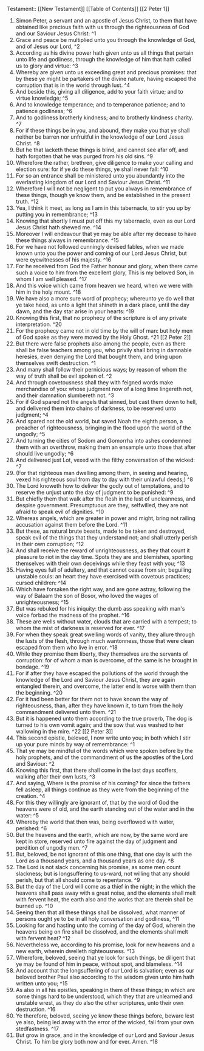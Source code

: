  Testament:: [[New Testament]]
 [[Table of Contents]]
 [[2 Peter 1]]
 1. Simon Peter, a servant and an apostle of Jesus Christ, to them that have obtained like precious faith with us through the righteousness of God and our Saviour Jesus Christ: ^1
 2. Grace and peace be multiplied unto you through the knowledge of God, and of Jesus our Lord, ^2
 3. According as his divine power hath given unto us all things that pertain unto life and godliness, through the knowledge of him that hath called us to glory and virtue: ^3
 4. Whereby are given unto us exceeding great and precious promises: that by these ye might be partakers of the divine nature, having escaped the corruption that is in the world through lust. ^4
 5. And beside this, giving all diligence, add to your faith virtue; and to virtue knowledge; ^5
 6. And to knowledge temperance; and to temperance patience; and to patience godliness; ^6
 7. And to godliness brotherly kindness; and to brotherly kindness charity. ^7
 8. For if these things be in you, and abound, they make you that ye shall neither be barren nor unfruitful in the knowledge of our Lord Jesus Christ. ^8
 9. But he that lacketh these things is blind, and cannot see afar off, and hath forgotten that he was purged from his old sins. ^9
 10. Wherefore the rather, brethren, give diligence to make your calling and election sure: for if ye do these things, ye shall never fall: ^10
 11. For so an entrance shall be ministered unto you abundantly into the everlasting kingdom of our Lord and Saviour Jesus Christ. ^11
 12. Wherefore I will not be negligent to put you always in remembrance of these things, though ye know them, and be established in the present truth. ^12
 13. Yea, I think it meet, as long as I am in this tabernacle, to stir you up by putting you in remembrance; ^13
 14. Knowing that shortly I must put off this my tabernacle, even as our Lord Jesus Christ hath shewed me. ^14
 15. Moreover I will endeavour that ye may be able after my decease to have these things always in remembrance. ^15
 16. For we have not followed cunningly devised fables, when we made known unto you the power and coming of our Lord Jesus Christ, but were eyewitnesses of his majesty. ^16
 17. For he received from God the Father honour and glory, when there came such a voice to him from the excellent glory, This is my beloved Son, in whom I am well pleased. ^17
 18. And this voice which came from heaven we heard, when we were with him in the holy mount. ^18
 19. We have also a more sure word of prophecy; whereunto ye do well that ye take heed, as unto a light that shineth in a dark place, until the day dawn, and the day star arise in your hearts: ^19
 20. Knowing this first, that no prophecy of the scripture is of any private interpretation. ^20
 21. For the prophecy came not in old time by the will of man: but holy men of God spake as they were moved by the Holy Ghost. ^21
 [[2 Peter 2]]
 1. But there were false prophets also among the people, even as there shall be false teachers among you, who privily shall bring in damnable heresies, even denying the Lord that bought them, and bring upon themselves swift destruction. ^1
 2. And many shall follow their pernicious ways; by reason of whom the way of truth shall be evil spoken of. ^2
 3. And through covetousness shall they with feigned words make merchandise of you: whose judgment now of a long time lingereth not, and their damnation slumbereth not. ^3
 4. For if God spared not the angels that sinned, but cast them down to hell, and delivered them into chains of darkness, to be reserved unto judgment; ^4
 5. And spared not the old world, but saved Noah the eighth person, a preacher of righteousness, bringing in the flood upon the world of the ungodly; ^5
 6. And turning the cities of Sodom and Gomorrha into ashes condemned them with an overthrow, making them an ensample unto those that after should live ungodly; ^6
 7. And delivered just Lot, vexed with the filthy conversation of the wicked: ^7
 8. (For that righteous man dwelling among them, in seeing and hearing, vexed his righteous soul from day to day with their unlawful deeds;) ^8
 9. The Lord knoweth how to deliver the godly out of temptations, and to reserve the unjust unto the day of judgment to be punished: ^9
 10. But chiefly them that walk after the flesh in the lust of uncleanness, and despise government. Presumptuous are they, selfwilled, they are not afraid to speak evil of dignities. ^10
 11. Whereas angels, which are greater in power and might, bring not railing accusation against them before the Lord. ^11
 12. But these, as natural brute beasts, made to be taken and destroyed, speak evil of the things that they understand not; and shall utterly perish in their own corruption; ^12
 13. And shall receive the reward of unrighteousness, as they that count it pleasure to riot in the day time. Spots they are and blemishes, sporting themselves with their own deceivings while they feast with you; ^13
 14. Having eyes full of adultery, and that cannot cease from sin; beguiling unstable souls: an heart they have exercised with covetous practices; cursed children: ^14
 15. Which have forsaken the right way, and are gone astray, following the way of Balaam the son of Bosor, who loved the wages of unrighteousness; ^15
 16. But was rebuked for his iniquity: the dumb ass speaking with man's voice forbad the madness of the prophet. ^16
 17. These are wells without water, clouds that are carried with a tempest; to whom the mist of darkness is reserved for ever. ^17
 18. For when they speak great swelling words of vanity, they allure through the lusts of the flesh, through much wantonness, those that were clean escaped from them who live in error. ^18
 19. While they promise them liberty, they themselves are the servants of corruption: for of whom a man is overcome, of the same is he brought in bondage. ^19
 20. For if after they have escaped the pollutions of the world through the knowledge of the Lord and Saviour Jesus Christ, they are again entangled therein, and overcome, the latter end is worse with them than the beginning. ^20
 21. For it had been better for them not to have known the way of righteousness, than, after they have known it, to turn from the holy commandment delivered unto them. ^21
 22. But it is happened unto them according to the true proverb, The dog is turned to his own vomit again; and the sow that was washed to her wallowing in the mire. ^22
 [[2 Peter 3]]
 1. This second epistle, beloved, I now write unto you; in both which I stir up your pure minds by way of remembrance: ^1
 2. That ye may be mindful of the words which were spoken before by the holy prophets, and of the commandment of us the apostles of the Lord and Saviour: ^2
 3. Knowing this first, that there shall come in the last days scoffers, walking after their own lusts, ^3
 4. And saying, Where is the promise of his coming? for since the fathers fell asleep, all things continue as they were from the beginning of the creation. ^4
 5. For this they willingly are ignorant of, that by the word of God the heavens were of old, and the earth standing out of the water and in the water: ^5
 6. Whereby the world that then was, being overflowed with water, perished: ^6
 7. But the heavens and the earth, which are now, by the same word are kept in store, reserved unto fire against the day of judgment and perdition of ungodly men. ^7
 8. But, beloved, be not ignorant of this one thing, that one day is with the Lord as a thousand years, and a thousand years as one day. ^8
 9. The Lord is not slack concerning his promise, as some men count slackness; but is longsuffering to us-ward, not willing that any should perish, but that all should come to repentance. ^9
 10. But the day of the Lord will come as a thief in the night; in the which the heavens shall pass away with a great noise, and the elements shall melt with fervent heat, the earth also and the works that are therein shall be burned up. ^10
 11. Seeing then that all these things shall be dissolved, what manner of persons ought ye to be in all holy conversation and godliness, ^11
 12. Looking for and hasting unto the coming of the day of God, wherein the heavens being on fire shall be dissolved, and the elements shall melt with fervent heat? ^12
 13. Nevertheless we, according to his promise, look for new heavens and a new earth, wherein dwelleth righteousness. ^13
 14. Wherefore, beloved, seeing that ye look for such things, be diligent that ye may be found of him in peace, without spot, and blameless. ^14
 15. And account that the longsuffering of our Lord is salvation; even as our beloved brother Paul also according to the wisdom given unto him hath written unto you; ^15
 16. As also in all his epistles, speaking in them of these things; in which are some things hard to be understood, which they that are unlearned and unstable wrest, as they do also the other scriptures, unto their own destruction. ^16
 17. Ye therefore, beloved, seeing ye know these things before, beware lest ye also, being led away with the error of the wicked, fall from your own stedfastness. ^17
 18. But grow in grace, and in the knowledge of our Lord and Saviour Jesus Christ. To him be glory both now and for ever. Amen. ^18
